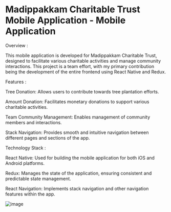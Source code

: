 # Madippakkam Charitable Trust Mobile Application - Mobile Application

Overview : 

This mobile application is developed for Madippakkam Charitable Trust, designed to facilitate various charitable activities and manage community interactions. This project is a team effort, with my primary contribution being the development of the entire frontend using React Native and Redux.

Features : 

Tree Donation: Allows users to contribute towards tree plantation efforts.

Amount Donation: Facilitates monetary donations to support various charitable activities.

Team Community Management: Enables management of community members and interactions.

Stack Navigation: Provides smooth and intuitive navigation between different pages and sections of the app.

Technology Stack : 

React Native: Used for building the mobile application for both iOS and Android platforms.

Redux: Manages the state of the application, ensuring consistent and predictable state management.

React Navigation: Implements stack navigation and other navigation features within the app.

![image](https://github.com/user-attachments/assets/4310d5a8-b691-4bc7-ad18-37ff47a9e858)
